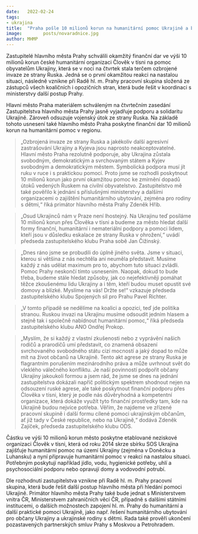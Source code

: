 ```yaml
---
date:   2022-02-24
tags:  
- ukrajina
title:  "Praha pošle 10 milionů korun na humanitární pomoc Ukrajině a bude jednat o ubytování pro ukrajinské rodiny"
image: 	      posts/novaradnice.jpg
author: MHMP
---
```


Zastupitelé hlavního města Prahy schválili okamžitý finanční dar ve výši 10 milionů korun české humanitární organizaci Člověk v tísni na pomoc obyvatelům Ukrajiny, která se v noci na čtvrtek stala terčem ozbrojené invaze ze strany Ruska. Jedná se o první okamžitou reakci na nastalou situaci, následně vznikne při Radě hl. m. Prahy pracovní skupina složená ze zástupců všech koaličních i opozičních stran, která bude řešit v koordinaci s ministerstvy další postup Prahy.

Hlavní město Praha materiálem schváleným na čtvrtečním zasedání Zastupitelstva hlavního města Prahy jasně vyjadřuje podporu a solidaritu Ukrajině. Zároveň odsuzuje vojenský útok ze strany Ruska. Na základě tohoto usnesení také hlavního město Praha poskytne finanční dar 10 milionů korun na humanitární pomoc v regionu.  

> „Ozbrojená invaze ze strany Ruska a jakékoliv další agresivní zastrašování Ukrajiny a Kyjeva jsou naprosto neakceptovatelné. Hlavní město Praha rezolutně podporuje, aby Ukrajina zůstala svobodným, demokratickým a svrchovaným státem a Kyjev svobodným a demokratickým městem. Symbolická podpora musí jít ruku v ruce i s praktickou pomocí. Proto jsme se rozhodli poskytnout 10 milionů korun jako první okamžitou pomoc ke zmírnění dopadů útoků vedených Ruskem na civilní obyvatelstvo. Zastupitelstvo mě také pověřilo k jednání s příslušnými ministerstvy a dalšími organizacemi o zajištění humanitárního ubytování, zejména pro rodiny s dětmi,“ říká primátor hlavního města Prahy Zdeněk Hřib.  

> „Osud Ukrajinců nám v Praze není lhostejný. Na Ukrajinu teď posíláme 10 milionů korun přes Člověka v tísni a budeme za město hledat další formy finanční, humanitární i nemateriální podpory a pomoci lidem, kteří jsou v důsledku eskalace ze strany Ruska v ohrožení,“ uvádí předseda zastupitelského klubu Praha sobě Jan Čižinský.

> „Dnes ráno jsme se probudili do úplně jiného světa. Jsme v situaci, kterou si většina z nás nechtěla ani neuměla představit. Musíme každý z nás udělat maximum pro to, abychom tuto situaci zvládli. Pomoc Prahy neskončí tímto usnesením. Naopak, dokud to bude třeba, budeme stále hledat způsoby, jak co nejefektivněji pomáhat těžce zkoušenému lidu Ukrajiny a i těm, kteří budou muset opustit své domovy a blízké. Myslíme na vás! Držte se!“ vzkazuje předseda zastupitelského klubu Spojených sil pro Prahu Pavel Richter.

> „V tomto případě se nedělíme na koalici a opozici, teď jde politika stranou. Ruskou invazi na Ukrajinu musíme odsoudit jedním hlasem a stejně tak i společně nabídnout humanitární pomoc,“ říká předseda zastupitelského klubu ANO Ondřej Prokop.

> „Myslím, že si každý z vlastní zkušenosti nebo z vyprávění našich rodičů a prarodičů umí představit, co znamená obsazení svrchovaného svobodného státu cizí mocností a jaký dopad to může mít na život občanů na Ukrajině. Tento akt agrese ze strany Ruska je flagrantním porušením mezinárodního práva a může uvrhnout svět do vleklého válečného konfliktu. Je naší povinností podpořit občany Ukrajiny jakoukoli formou a jsem rád, že jsme se dnes na jednání zastupitelstva dokázali napříč politickým spektrem shodnout nejen na odsouzení ruské agrese, ale také poskytnout finanční podporu přes Člověka v tísni, který je podle nás důvěryhodná a kompetentní organizace, která dokáže využít tyto finanční prostředky tam, kde na Ukrajině budou nejvíce potřeba. Věřím, že najdeme ve zřízené pracovní skupině i další formu cílené pomoci ukrajinským občanům, ať již tady v České republice, nebo na Ukrajině,“ dodává Zdeněk Zajíček, předseda zastupitelského klubu ODS.

Částku ve výši 10 milionů korun město poskytne etablované neziskové organizaci Člověk v tísni, která od roku 2014 skrze sbírku SOS Ukrajina zajišťuje humanitární pomoc na území Ukrajiny (zejména v Doněcku a Luhansku) a nyní připravuje humanitární pomoc v reakci na nastalou situaci. Potřebným poskytují například jídlo, vodu, hygienické potřeby, uhlí a psychosociální podporu nebo opravují domy a vodovodní potrubí. 

Dle rozhodnutí zastupitelstva vznikne při Radě hl. m. Prahy pracovní skupina, která bude řešit další postup hlavního města při hledání pomoci Ukrajině.  Primátor hlavního města Prahy také bude jednat s Ministerstvem vnitra ČR, Ministerstvem zahraničních věcí ČR, případně s dalšími státními institucemi, o dalších možnostech zapojení hl. m. Prahy do humanitární a další praktické pomoci Ukrajině, jako např. řešení humanitárního ubytování pro občany Ukrajiny a ukrajinské rodiny s dětmi. Rada také prověří ukončení pozastavených partnerských smluv Prahy s Moskvou a Petrohradem.

